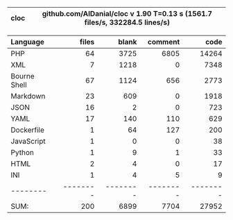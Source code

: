 
cloc|github.com/AlDanial/cloc v 1.90  T=0.13 s (1561.7 files/s, 332284.5 lines/s)
--- | ---

Language|files|blank|comment|code
:-------|-------:|-------:|-------:|-------:
PHP|64|3725|6805|14264
XML|7|1218|0|7348
Bourne Shell|67|1124|656|2773
Markdown|23|609|0|1918
JSON|16|2|0|723
YAML|17|140|110|629
Dockerfile|1|64|127|200
JavaScript|1|0|0|38
Python|1|9|1|33
HTML|2|4|0|17
INI|1|4|5|9
--------|--------|--------|--------|--------
SUM:|200|6899|7704|27952

